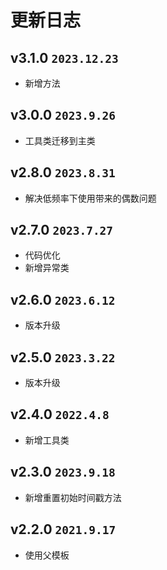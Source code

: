 # 更新日志

## v3.1.0 `2023.12.23`

- 新增方法

## v3.0.0 `2023.9.26`

- 工具类迁移到主类

## v2.8.0 `2023.8.31`

- 解决低频率下使用带来的偶数问题

## v2.7.0 `2023.7.27`

- 代码优化
- 新增异常类

## v2.6.0 `2023.6.12`

- 版本升级

## v2.5.0 `2023.3.22`

- 版本升级

## v2.4.0 `2022.4.8`

- 新增工具类

## v2.3.0 `2023.9.18`

- 新增重置初始时间戳方法

## v2.2.0 `2021.9.17`

- 使用父模板
